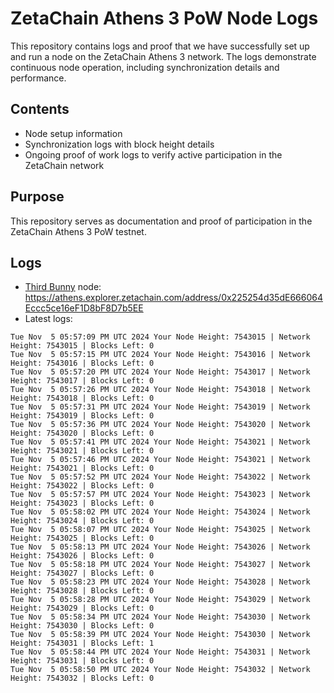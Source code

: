 # ZetaChain Athens 3 PoW Node Logs
This repository contains logs and proof that we have successfully set up and run a node on the ZetaChain Athens 3 network. The logs demonstrate continuous node operation, including synchronization details and performance.

## Contents
- Node setup information
- Synchronization logs with block height details
- Ongoing proof of work logs to verify active participation in the ZetaChain network

## Purpose
This repository serves as documentation and proof of participation in the ZetaChain Athens 3 PoW testnet.

## Logs

- [Third Bunny](https://thirdbunny.xyz/) node: https://athens.explorer.zetachain.com/address/0x225254d35dE666064Eccc5ce16eF1D8bF8D7b5EE
- Latest logs:
```
Tue Nov  5 05:57:09 PM UTC 2024 Your Node Height: 7543015 | Network Height: 7543015 | Blocks Left: 0
Tue Nov  5 05:57:15 PM UTC 2024 Your Node Height: 7543016 | Network Height: 7543016 | Blocks Left: 0
Tue Nov  5 05:57:20 PM UTC 2024 Your Node Height: 7543017 | Network Height: 7543017 | Blocks Left: 0
Tue Nov  5 05:57:26 PM UTC 2024 Your Node Height: 7543018 | Network Height: 7543018 | Blocks Left: 0
Tue Nov  5 05:57:31 PM UTC 2024 Your Node Height: 7543019 | Network Height: 7543019 | Blocks Left: 0
Tue Nov  5 05:57:36 PM UTC 2024 Your Node Height: 7543020 | Network Height: 7543020 | Blocks Left: 0
Tue Nov  5 05:57:41 PM UTC 2024 Your Node Height: 7543021 | Network Height: 7543021 | Blocks Left: 0
Tue Nov  5 05:57:46 PM UTC 2024 Your Node Height: 7543021 | Network Height: 7543021 | Blocks Left: 0
Tue Nov  5 05:57:52 PM UTC 2024 Your Node Height: 7543022 | Network Height: 7543022 | Blocks Left: 0
Tue Nov  5 05:57:57 PM UTC 2024 Your Node Height: 7543023 | Network Height: 7543023 | Blocks Left: 0
Tue Nov  5 05:58:02 PM UTC 2024 Your Node Height: 7543024 | Network Height: 7543024 | Blocks Left: 0
Tue Nov  5 05:58:07 PM UTC 2024 Your Node Height: 7543025 | Network Height: 7543025 | Blocks Left: 0
Tue Nov  5 05:58:13 PM UTC 2024 Your Node Height: 7543026 | Network Height: 7543026 | Blocks Left: 0
Tue Nov  5 05:58:18 PM UTC 2024 Your Node Height: 7543027 | Network Height: 7543027 | Blocks Left: 0
Tue Nov  5 05:58:23 PM UTC 2024 Your Node Height: 7543028 | Network Height: 7543028 | Blocks Left: 0
Tue Nov  5 05:58:28 PM UTC 2024 Your Node Height: 7543029 | Network Height: 7543029 | Blocks Left: 0
Tue Nov  5 05:58:34 PM UTC 2024 Your Node Height: 7543030 | Network Height: 7543030 | Blocks Left: 0
Tue Nov  5 05:58:39 PM UTC 2024 Your Node Height: 7543030 | Network Height: 7543031 | Blocks Left: 1
Tue Nov  5 05:58:44 PM UTC 2024 Your Node Height: 7543031 | Network Height: 7543031 | Blocks Left: 0
Tue Nov  5 05:58:50 PM UTC 2024 Your Node Height: 7543032 | Network Height: 7543032 | Blocks Left: 0
```
